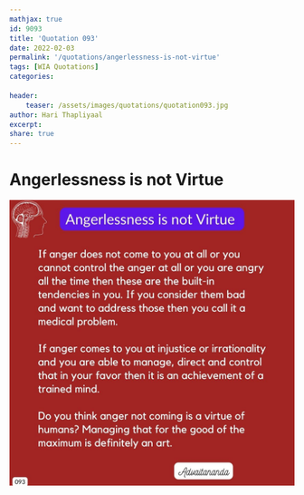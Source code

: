 ```yaml
---
mathjax: true
id: 9093
title: 'Quotation 093'
date: 2022-02-03
permalink: '/quotations/angerlessness-is-not-virtue'
tags: [WIA Quotations] 
categories: 

header:
    teaser: /assets/images/quotations/quotation093.jpg
author: Hari Thapliyaal 
excerpt:
share: true 
---
```


# Angerlessness is not Virtue

![Angerlessness is not Virtue](/assets/images/quotations/quotation093.jpg)
